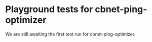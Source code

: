 # Playground tests for cbnet-ping-optimizer
We are still awaiting the first test run for cbnet-ping-optimizer.
